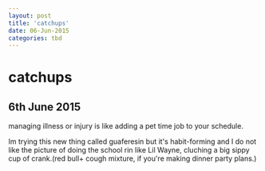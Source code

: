 ```yaml
---
layout: post
title: 'catchups'
date: 06-Jun-2015
categories: tbd
---
```


# catchups

## 6th June 2015

managing illness or injury is like adding a pet time job to your schedule.

 

Im trying this new thing called guaferesin but it's habit-forming and I do not like the picture of doing the school rin like Lil Wayne,   cluching a big sippy cup of crank.(red bull+ cough mixture, if you're making dinner party plans.)

 
